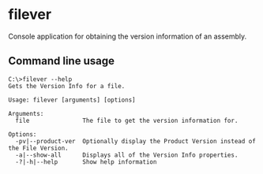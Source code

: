 # filever
Console application for obtaining the version information of an assembly.

## Command line usage

```
C:\>filever --help
Gets the Version Info for a file.

Usage: filever [arguments] [options]

Arguments:
  file               The file to get the version information for.

Options:
  -pv|--product-ver  Optionally display the Product Version instead of the File Version.
  -a|--show-all      Displays all of the Version Info properties.
  -?|-h|--help       Show help information


```
